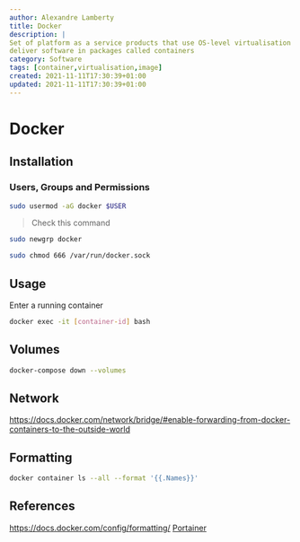 ```yaml
---
author: Alexandre Lamberty
title: Docker
description: | 
Set of platform as a service products that use OS-level virtualisation to
deliver software in packages called containers
category: Software
tags: [container,virtualisation,image]
created: 2021-11-11T17:30:39+01:00
updated: 2021-11-11T17:30:39+01:00
---
```


# Docker

## Installation

### Users, Groups and Permissions

```bash
sudo usermod -aG docker $USER
```

> Check this command

```bash
sudo newgrp docker
```

```bash
sudo chmod 666 /var/run/docker.sock
```

## Usage

Enter a running container

```bash
docker exec -it [container-id] bash
```

## Volumes

```bash
docker-compose down --volumes
```

## Network

https://docs.docker.com/network/bridge/#enable-forwarding-from-docker-containers-to-the-outside-world

## Formatting

```bash
docker container ls --all --format '{{.Names}}'
```

## References

<https://docs.docker.com/config/formatting/>
[](https://docs.docker.com/engine/swarm/)
[Portainer](www.portainer.io)
